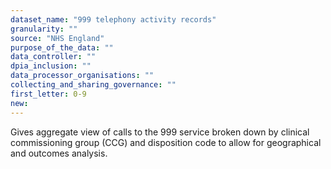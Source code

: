 ```yaml
---
dataset_name: "999 telephony activity records"
granularity: ""
source: "NHS England"
purpose_of_the_data: ""
data_controller: ""
dpia_inclusion: ""
data_processor_organisations: ""
collecting_and_sharing_governance: ""
first_letter: 0-9
new: 
---
```

Gives aggregate view of calls to the 999 service broken down by clinical commissioning group (CCG) and disposition code to allow for geographical and outcomes analysis.